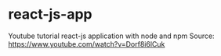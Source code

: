 # react-js-app
Youtube tutorial react-js application with node and npm
Source: https://www.youtube.com/watch?v=Dorf8i6lCuk

